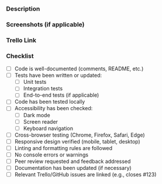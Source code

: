 ### Description ###
<!-- Briefly describe what this PR does and the approach taken -->

### Screenshots (if applicable) ###
<!-- Add screenshots or GIFs to illustrate the UI changes or functionality -->

### Trello Link ###
<!-- Place your Trello card link here for reference -->

### Checklist ###
- [ ] Code is well-documented (comments, README, etc.)
- [ ] Tests have been written or updated:
  - [ ] Unit tests
  - [ ] Integration tests
  - [ ] End-to-end tests (if applicable)
- [ ] Code has been tested locally
- [ ] Accessibility has been checked:
  - [ ] Dark mode
  - [ ] Screen reader
  - [ ] Keyboard navigation
- [ ] Cross-browser testing (Chrome, Firefox, Safari, Edge)
- [ ] Responsive design verified (mobile, tablet, desktop)
- [ ] Linting and formatting rules are followed
- [ ] No console errors or warnings
- [ ] Peer review requested and feedback addressed
- [ ] Documentation has been updated (if necessary)
- [ ] Relevant Trello/GitHub issues are linked (e.g., closes #123)
